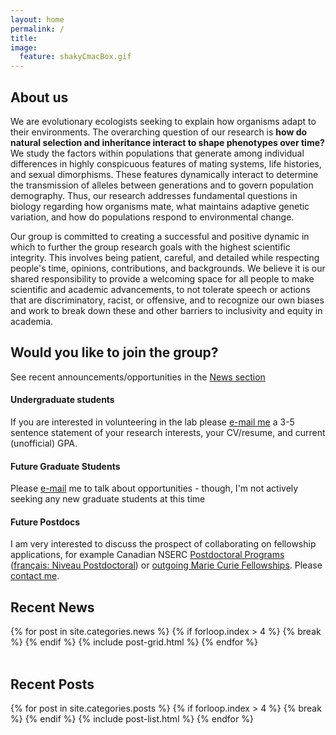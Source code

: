```yaml
---
layout: home
permalink: /
title:
image:
  feature: shakyCmacBox.gif  
---
```


## About us

We are evolutionary ecologists seeking to explain how organisms adapt to their environments. The overarching question of our research is **how do natural selection and inheritance interact to shape phenotypes over time?** We study the factors within populations that generate among individual differences in highly conspicuous features of mating systems, life histories, and sexual dimorphisms. These features dynamically interact to determine the transmission of alleles between generations and to govern population demography. Thus, our research addresses fundamental questions in biology regarding how organisms mate, what maintains adaptive genetic variation, and how do populations respond to environmental change. 

Our group is committed to creating a successful and positive dynamic in which to further the group research goals with the highest scientific integrity. This involves being patient, careful, and detailed while respecting people's time, opinions, contributions, and backgrounds. We believe it is our shared responsibility to provide a welcoming space for all people to make scientific and academic advancements, to not tolerate speech or actions that are discriminatory, racist, or offensive, and to recognize our own biases and work to break down these and other barriers to inclusivity and equity in academia.

## Would you like to join the group?

See recent announcements/opportunities in the [News section](./news)

#### Undergraduate students
If you are interested in volunteering in the lab please [e-mail me](mailto:terps@auburn.edu) a 3-5 sentence statement of your research interests, your CV/resume, and current (unofficial) GPA.

#### Future Graduate Students
Please [e-mail](mailto:terps@auburn.edu) me to talk about opportunities - though, I'm not actively seeking any new graduate students at this time

#### Future Postdocs
I am very interested to discuss the prospect of collaborating on fellowship applications, for example Canadian NSERC [Postdoctoral Programs](http://www.nserc-crsng.gc.ca/Students-Etudiants/PD-NP/index_eng.asp) ([fran&ccedil;ais: Niveau Postdoctoral](http://www.nserc-crsng.gc.ca/Students-Etudiants/PD-NP/index_fra.asp)) or [outgoing Marie Curie Fellowships](https://ec.europa.eu/research/mariecurieactions/node_en). Please [contact me](mailto:terps@auburn.edu).

 

## Recent News
<div class="tiles">
{% for post in site.categories.news %}
      {% if forloop.index > 4 %}
          {% break %}
        {% endif %}
      {% include post-grid.html %}
{% endfor %}
</div><!-- /.tiles -->

<div> 
  <br>
</div>

## Recent Posts

<div class="tiles">
{% for post in site.categories.posts %}
      {% if forloop.index > 4 %}
          {% break %}
        {% endif %}
      {% include post-list.html %}
{% endfor %}
</div><!-- /.tiles -->

